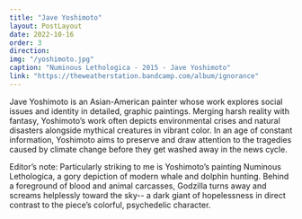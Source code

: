 ```yaml
---
title: "Jave Yoshimoto"
layout: PostLayout
date: 2022-10-16
order: 3
direction:
img: "/yoshimoto.jpg"
caption: "Numinous Lethologica - 2015 - Jave Yoshimoto"
link: "https://theweatherstation.bandcamp.com/album/ignorance"
---
```


Jave Yoshimoto is an Asian-American painter whose work explores social issues and identity in detailed, graphic paintings.  Merging harsh reality with fantasy, Yoshimoto’s work often depicts environmental crises and natural disasters alongside mythical creatures in vibrant color. In an age of constant information, Yoshimoto aims to preserve and draw attention to the tragedies caused by climate change before they get washed away in the news cycle. 

Editor’s note: Particularly striking to me is Yoshimoto’s painting Numinous Lethologica, a gory depiction of modern whale and dolphin hunting. Behind a foreground of blood and animal carcasses, Godzilla turns away and screams helplessly toward the sky-- a dark giant of hopelessness in direct contrast to the piece’s colorful, psychedelic character. 